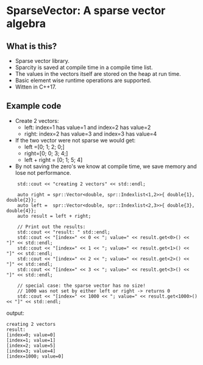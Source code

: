 # SparseVector: A sparse vector algebra

## What is this?
- Sparse vector library.
- Sparcity is saved at compile time in a compile time list.
- The values in the vectors itself are stored on the heap at run time.
- Basic element wise runtime operations are supported.
- Witten in C++17.

## Example code
- Create 2 vectors:
    - left: index=1 has value=1 and index=2 has value=2
    - right: index=2 has value=3 and index=3 has value=4
- If the two vector were not sparse we would get:
    - left =[0; 1; 2; 0;]
    - right=[0; 0; 3; 4;]
    - left + right = [0; 1; 5; 4]
- By not saving the zero's we know at compile time, we save memory and lose not performance.

```
    std::cout << "creating 2 vectors" << std::endl;

    auto right = spr::Vector<double, spr::Indexlist<1,2>>{ double{1}, double{2}};
    auto left =  spr::Vector<double, spr::Indexlist<2,3>>{ double{3}, double{4}};
    auto result = left + right;

    // Print out the results:
    std::cout << "result: " std::endl;
    std::cout << "[index=" << 0 << "; value=" << result.get<0>() << "]" << std::endl;
    std::cout << "[index=" << 1 << "; value=" << result.get<1>() << "]" << std::endl;
    std::cout << "[index=" << 2 << "; value=" << result.get<2>() << "]" << std::endl;
    std::cout << "[index=" << 3 << "; value=" << result.get<3>() << "]" << std::endl;

    // special case: the sparse vector has no size!
    // 1000 was not set by either left or right -> returns 0
    std::cout << "[index=" << 1000 << "; value=" << result.get<1000>() << "]" << std::endl;
```

output:
```
creating 2 vectors
result: 
[index=0; value=0]
[index=1; value=1]
[index=2; value=5]
[index=3; value=4]
[index=1000; value=0]
```